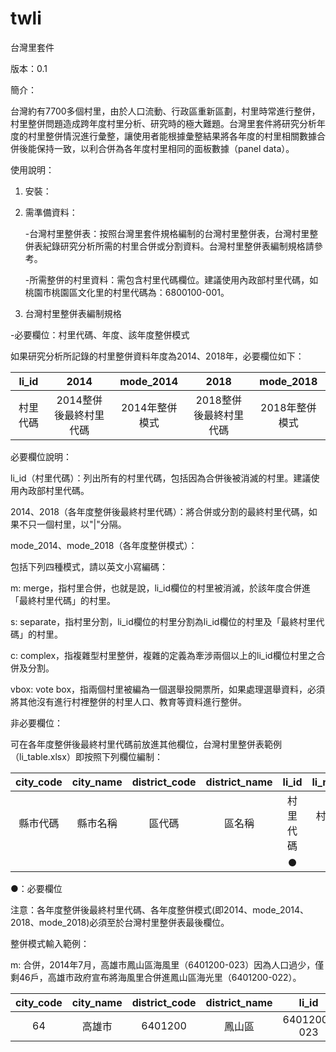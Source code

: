 # twli

台灣里套件

版本：0.1

簡介：

台灣約有7700多個村里，由於人口流動、行政區重新區劃，村里時常進行整併，村里整併問題造成跨年度村里分析、研究時的極大難題。台灣里套件將研究分析年度的村里整併情況進行彙整，讓使用者能根據彙整結果將各年度的村里相關數據合併後能保持一致，以利合併為各年度村里相同的面板數據（panel data）。

使用說明：

1. 安裝：
  
2. 需準備資料：
  
   -台灣村里整併表：按照台灣里套件規格編制的台灣村里整併表，台灣村里整併表紀錄研究分析所需的村里合併或分割資料。台灣村里整併表編制規格請參考。

   -所需整併的村里資料：需包含村里代碼欄位。建議使用內政部村里代碼，如桃園市桃園區文化里的村里代碼為：6800100-001。

3. 台灣村里整併表編制規格
  
  -必要欄位：村里代碼、年度、該年度整併模式
  
  如果研究分析所記錄的村里整併資料年度為2014、2018年，必要欄位如下：

| li_id | 2014 | mode_2014 | 2018 | mode_2018 |
|    :---:    |    :---:    |    :---:    |    :---:    |    :---:    | 
| 村里代碼 | 2014整併後最終村里代碼 | 2014年整併模式 | 2018整併後最終村里代碼 | 2018年整併模式 |

必要欄位說明：

li_id（村里代碼）：列出所有的村里代碼，包括因為合併後被消滅的村里。建議使用內政部村里代碼。

2014、2018（各年度整併後最終村里代碼）：將合併或分割的最終村里代碼，如果不只一個村里，以"|"分隔。

mode_2014、mode_2018（各年度整併模式）：

包括下列四種模式，請以英文小寫編碼：

m: merge，指村里合併，也就是說，li_id欄位的村里被消滅，於該年度合併進「最終村里代碼」的村里。

s: separate，指村里分割，li_id欄位的村里分割為li_id欄位的村里及「最終村里代碼」的村里。

c: complex，指複雜型村里整併，複雜的定義為牽涉兩個以上的li_id欄位村里之合併及分割。

vbox: vote box，指兩個村里被編為一個選舉投開票所，如果處理選舉資料，必須將其他沒有進行村裡整併的村里人口、教育等資料進行整併。

非必要欄位：  
  
   可在各年度整併後最終村里代碼前放進其他欄位，台灣村里整併表範例（li_table.xlsx）即按照下列欄位編制：
  
| city_code | city_name | district_code | district_name | li_id | li_name | li_id_dgb | 2014 | mode_2014 | 2018 | mode_2018 |
|    :---:    |    :---:    |    :---:    |    :---:    |    :---:    |    :---:    |    :---:    |    :---:    |    :---:    |    :---:    |    :---:    |
| 縣市代碼 | 縣市名稱 | 區代碼 | 區名稱 | 村里代碼 | 村里名稱 | 主計處村里代碼 | 2014 | mode_2014 | 2018 | mode_2018 |
|    |    |    |    | ● |    |    | ● | ● | ● | ● |

●：必要欄位

注意：各年度整併後最終村里代碼、各年度整併模式(即2014、mode_2014、2018、mode_2018)必須至於台灣村里整併表最後欄位。

整併模式輸入範例：

m: 合併，2014年7月，高雄市鳳山區海風里（6401200-023）因為人口過少，僅剩46戶，高雄市政府宣布將海風里合併進鳳山區海光里（6401200-022）。
  
| city_code | city_name | district_code | district_name | li_id | li_name | li_id_dgb | 2014 | mode_2014 | 2018 | mode_2018 |
|    :---:    |    :---:    |    :---:    |    :---:    |    :---:    |    :---:    |    :---:    |    :---:    |    :---:    |    :---:    |    :---:    |
|  64  |  高雄市  |  6401200  |  鳳山區  |  6401200-023  |  海風里  |  64000121023  |   6401200-022  |  m  |  |  |


  
  



